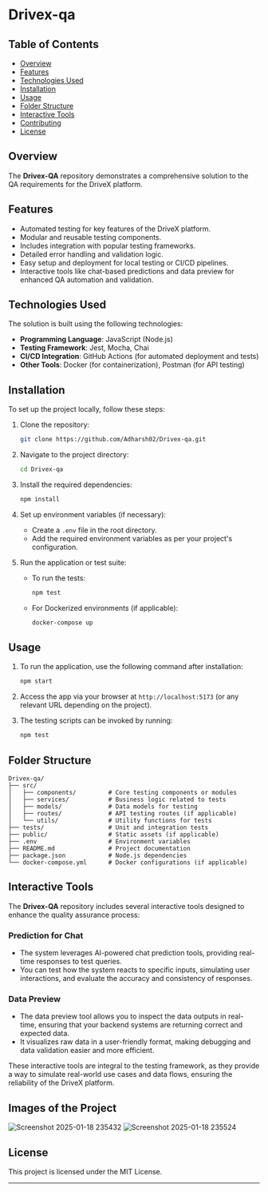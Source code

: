 
# Drivex-qa

## Table of Contents

- [Overview](#overview)
- [Features](#features)
- [Technologies Used](#technologies-used)
- [Installation](#installation)
- [Usage](#usage)
- [Folder Structure](#folder-structure)
- [Interactive Tools](#interactive-tools)
- [Contributing](#contributing)
- [License](#license)

## Overview

The **Drivex-QA** repository demonstrates a comprehensive solution to the QA requirements for the DriveX platform.

## Features

- Automated testing for key features of the DriveX platform.
- Modular and reusable testing components.
- Includes integration with popular testing frameworks.
- Detailed error handling and validation logic.
- Easy setup and deployment for local testing or CI/CD pipelines.
- Interactive tools like chat-based predictions and data preview for enhanced QA automation and validation.

## Technologies Used

The solution is built using the following technologies:

- **Programming Language**: JavaScript (Node.js)
- **Testing Framework**: Jest, Mocha, Chai
- **CI/CD Integration**: GitHub Actions (for automated deployment and tests)
- **Other Tools**: Docker (for containerization), Postman (for API testing)

## Installation

To set up the project locally, follow these steps:

1. Clone the repository:
    ```bash
    git clone https://github.com/Adharsh02/Drivex-qa.git
    ```

2. Navigate to the project directory:
    ```bash
    cd Drivex-qa
    ```

3. Install the required dependencies:
    ```bash
    npm install
    ```

4. Set up environment variables (if necessary):
    - Create a `.env` file in the root directory.
    - Add the required environment variables as per your project's configuration.

5. Run the application or test suite:

    - To run the tests:
        ```bash
        npm test
        ```

    - For Dockerized environments (if applicable):
        ```bash
        docker-compose up
        ```

## Usage

1. To run the application, use the following command after installation:
    ```bash
    npm start
    ```

2. Access the app via your browser at `http://localhost:5173` (or any relevant URL depending on the project).

3. The testing scripts can be invoked by running:
    ```bash
    npm test
    ```

## Folder Structure

```
Drivex-qa/
├── src/
│   ├── components/         # Core testing components or modules
│   ├── services/           # Business logic related to tests
│   ├── models/             # Data models for testing
│   ├── routes/             # API testing routes (if applicable)
│   └── utils/              # Utility functions for tests
├── tests/                  # Unit and integration tests
├── public/                 # Static assets (if applicable)
├── .env                    # Environment variables
├── README.md               # Project documentation
├── package.json            # Node.js dependencies
└── docker-compose.yml      # Docker configurations (if applicable)
```

## Interactive Tools

The **Drivex-QA** repository includes several interactive tools designed to enhance the quality assurance process:

### **Prediction for Chat**
- The system leverages AI-powered chat prediction tools, providing real-time responses to test queries.
- You can test how the system reacts to specific inputs, simulating user interactions, and evaluate the accuracy and consistency of responses.

### **Data Preview**
- The data preview tool allows you to inspect the data outputs in real-time, ensuring that your backend systems are returning correct and expected data.
- It visualizes raw data in a user-friendly format, making debugging and data validation easier and more efficient.

These interactive tools are integral to the testing framework, as they provide a way to simulate real-world use cases and data flows, ensuring the reliability of the DriveX platform.

## **Images of the Project**
![Screenshot 2025-01-18 235432](https://github.com/user-attachments/assets/5c935122-1dd0-4273-b1da-5bafe7e90172)
![Screenshot 2025-01-18 235524](https://github.com/user-attachments/assets/3a54c550-0577-474e-8288-747096c5bd33)



## License

This project is licensed under the MIT License.

---
